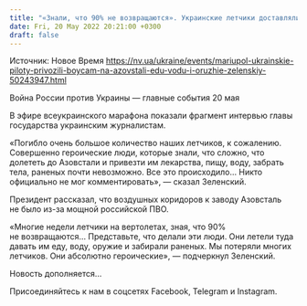 ```yaml
---
title: "«Знали, что 90% не возвращаются». Украинские летчики доставляли еду и воду на Азовсталь, рискуя жизнью — Зеленский"
date: Fri, 20 May 2022 20:21:00 +0300
draft: false
---
```

Источник: Новое Время https://nv.ua/ukraine/events/mariupol-ukrainskie-piloty-privozili-boycam-na-azovstali-edu-vodu-i-oruzhie-zelenskiy-50243947.html


Война России против Украины — главные события 20 мая

 В эфире всеукраинского марафона показали фрагмент интервью главы государства украинским журналистам.

«Погибло очень большое количество наших летчиков, к сожалению. Совершенно героические люди, которые знали, что сложно, что долететь до Азовстали и привезти им лекарства, пищу, воду, забрать тела, раненых почти невозможно. Все это происходило… Никто официально не мог комментировать», — сказал Зеленский.

Президент рассказал, что воздушных коридоров к заводу Азовсталь не было из-за мощной российской ПВО.

«Многие недели летчики на вертолетах, зная, что 90% не возвращаются… Представьте, что делали эти люди. Они летели туда давать им еду, воду, оружие и забирали раненых. Мы потеряли многих летчиков. Они абсолютно героические», — подчеркнул Зеленский.

Новость дополняется…

Присоединяйтесь к нам в соцсетях Facebook, Telegram и Instagram.
